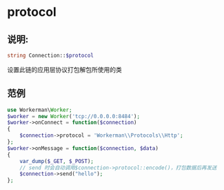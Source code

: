# protocol

## 说明:
```php
string Connection::$protocol
```

设置此链的应用层协议打包解包所使用的类


## 范例


```php
use Workerman\Worker;
$worker = new Worker('tcp://0.0.0.0:8484');
$worker->onConnect = function($connection)
{
    $connection->protocol = 'Workerman\\Protocols\\Http';
};
$worker->onMessage = function($connection, $data)
{
    var_dump($_GET, $_POST);
    // send 时会自动调用$connection->protocol::encode()，打包数据后再发送
    $connection->send("hello");
};
```
